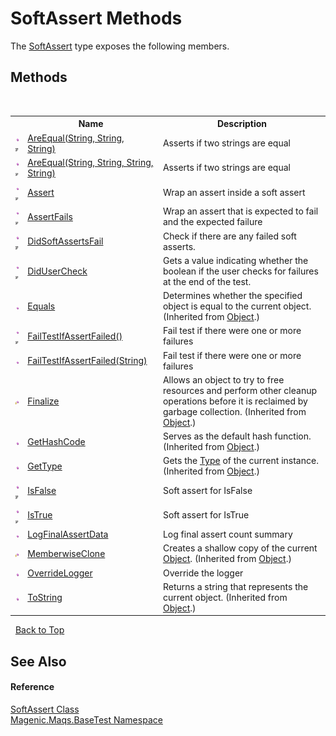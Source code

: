 # SoftAssert Methods
 

The <a href="#/MAQS_5/BaseTest_AUTOGENERATED/SoftAssert_Class">SoftAssert</a> type exposes the following members.


## Methods
&nbsp;<table><tr><th></th><th>Name</th><th>Description</th></tr><tr><td>![Public method](media/pubmethod.gif "Public method")![Code example](media/CodeExample.png "Code example")</td><td><a href="#/MAQS_5/BaseTest_AUTOGENERATED/SoftAssert-AreEqual_Method_(String,_String,_String)">AreEqual(String, String, String)</a></td><td>
Asserts if two strings are equal</td></tr><tr><td>![Public method](media/pubmethod.gif "Public method")![Code example](media/CodeExample.png "Code example")</td><td><a href="#/MAQS_5/BaseTest_AUTOGENERATED/SoftAssert-AreEqual_Method_(String,_String,_String,_String)">AreEqual(String, String, String, String)</a></td><td>
Asserts if two strings are equal</td></tr><tr><td>![Public method](media/pubmethod.gif "Public method")![Code example](media/CodeExample.png "Code example")</td><td><a href="#/MAQS_5/BaseTest_AUTOGENERATED/SoftAssert-Assert_Method">Assert</a></td><td>
Wrap an assert inside a soft assert</td></tr><tr><td>![Public method](media/pubmethod.gif "Public method")![Code example](media/CodeExample.png "Code example")</td><td><a href="#/MAQS_5/BaseTest_AUTOGENERATED/SoftAssert-AssertFails_Method">AssertFails</a></td><td>
Wrap an assert that is expected to fail and the expected failure</td></tr><tr><td>![Public method](media/pubmethod.gif "Public method")![Code example](media/CodeExample.png "Code example")</td><td><a href="#/MAQS_5/BaseTest_AUTOGENERATED/SoftAssert-DidSoftAssertsFail_Method">DidSoftAssertsFail</a></td><td>
Check if there are any failed soft asserts.</td></tr><tr><td>![Public method](media/pubmethod.gif "Public method")![Code example](media/CodeExample.png "Code example")</td><td><a href="#/MAQS_5/BaseTest_AUTOGENERATED/SoftAssert-DidUserCheck_Method">DidUserCheck</a></td><td>
Gets a value indicating whether the boolean if the user checks for failures at the end of the test.</td></tr><tr><td>![Public method](media/pubmethod.gif "Public method")</td><td><a href="http://msdn2.microsoft.com/en-us/library/bsc2ak47" target="_blank">Equals</a></td><td>
Determines whether the specified object is equal to the current object.
 (Inherited from <a href="http://msdn2.microsoft.com/en-us/library/e5kfa45b" target="_blank">Object</a>.)</td></tr><tr><td>![Public method](media/pubmethod.gif "Public method")![Code example](media/CodeExample.png "Code example")</td><td><a href="#/MAQS_5/BaseTest_AUTOGENERATED/SoftAssert-FailTestIfAssertFailed_Method()">FailTestIfAssertFailed()</a></td><td>
Fail test if there were one or more failures</td></tr><tr><td>![Public method](media/pubmethod.gif "Public method")</td><td><a href="#/MAQS_5/BaseTest_AUTOGENERATED/SoftAssert-FailTestIfAssertFailed_Method_(String)">FailTestIfAssertFailed(String)</a></td><td>
Fail test if there were one or more failures</td></tr><tr><td>![Protected method](media/protmethod.gif "Protected method")</td><td><a href="http://msdn2.microsoft.com/en-us/library/4k87zsw7" target="_blank">Finalize</a></td><td>
Allows an object to try to free resources and perform other cleanup operations before it is reclaimed by garbage collection.
 (Inherited from <a href="http://msdn2.microsoft.com/en-us/library/e5kfa45b" target="_blank">Object</a>.)</td></tr><tr><td>![Public method](media/pubmethod.gif "Public method")</td><td><a href="http://msdn2.microsoft.com/en-us/library/zdee4b3y" target="_blank">GetHashCode</a></td><td>
Serves as the default hash function.
 (Inherited from <a href="http://msdn2.microsoft.com/en-us/library/e5kfa45b" target="_blank">Object</a>.)</td></tr><tr><td>![Public method](media/pubmethod.gif "Public method")</td><td><a href="http://msdn2.microsoft.com/en-us/library/dfwy45w9" target="_blank">GetType</a></td><td>
Gets the <a href="http://msdn2.microsoft.com/en-us/library/42892f65" target="_blank">Type</a> of the current instance.
 (Inherited from <a href="http://msdn2.microsoft.com/en-us/library/e5kfa45b" target="_blank">Object</a>.)</td></tr><tr><td>![Public method](media/pubmethod.gif "Public method")![Code example](media/CodeExample.png "Code example")</td><td><a href="#/MAQS_5/BaseTest_AUTOGENERATED/SoftAssert-IsFalse_Method">IsFalse</a></td><td>
Soft assert for IsFalse</td></tr><tr><td>![Public method](media/pubmethod.gif "Public method")![Code example](media/CodeExample.png "Code example")</td><td><a href="#/MAQS_5/BaseTest_AUTOGENERATED/SoftAssert-IsTrue_Method">IsTrue</a></td><td>
Soft assert for IsTrue</td></tr><tr><td>![Public method](media/pubmethod.gif "Public method")</td><td><a href="#/MAQS_5/BaseTest_AUTOGENERATED/SoftAssert-LogFinalAssertData_Method">LogFinalAssertData</a></td><td>
Log final assert count summary</td></tr><tr><td>![Protected method](media/protmethod.gif "Protected method")</td><td><a href="http://msdn2.microsoft.com/en-us/library/57ctke0a" target="_blank">MemberwiseClone</a></td><td>
Creates a shallow copy of the current <a href="http://msdn2.microsoft.com/en-us/library/e5kfa45b" target="_blank">Object</a>.
 (Inherited from <a href="http://msdn2.microsoft.com/en-us/library/e5kfa45b" target="_blank">Object</a>.)</td></tr><tr><td>![Public method](media/pubmethod.gif "Public method")</td><td><a href="#/MAQS_5/BaseTest_AUTOGENERATED/SoftAssert-OverrideLogger_Method">OverrideLogger</a></td><td>
Override the logger</td></tr><tr><td>![Public method](media/pubmethod.gif "Public method")</td><td><a href="http://msdn2.microsoft.com/en-us/library/7bxwbwt2" target="_blank">ToString</a></td><td>
Returns a string that represents the current object.
 (Inherited from <a href="http://msdn2.microsoft.com/en-us/library/e5kfa45b" target="_blank">Object</a>.)</td></tr></table>&nbsp;
<a href="#softassert-methods">Back to Top</a>

## See Also


#### Reference
<a href="#/MAQS_5/BaseTest_AUTOGENERATED/SoftAssert_Class">SoftAssert Class</a><br /><a href="#/MAQS_5/BaseTest_AUTOGENERATED/Magenic-Maqs-BaseTest_Namespace">Magenic.Maqs.BaseTest Namespace</a><br />